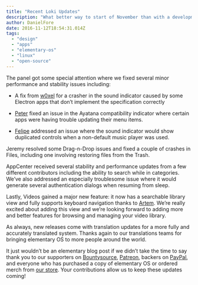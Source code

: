```yaml
---
title: "Recent Loki Updates"
description: "What better way to start of November than with a development update! As always, we’re working to address any issues reported to us and we’ve recently released several updates. So pop open AppCenter and click “Update All” to receive the following fixes and new features:"
author: DanielFore
date: 2016-11-12T18:54:31.014Z
tags:
  - "design"
  - "apps"
  - "elementary-os"
  - "linux"
  - "open-source"
---
```


The panel got some special attention where we fixed several minor performance and stability issues including:

* A fix from [w0xel](https://launchpad.net/~bastiwuerl) for a crasher in the sound indicator caused by some Electron apps that don’t implement the specification correctly

* [Peter](https://launchpad.net/~parnold-x) fixed an issue in the Ayatana compatibility indicator where certain apps were having trouble updating their menu items.

* [Felipe](https://launchpad.net/~philip.scott) addressed an issue where the sound indicator would show duplicated controls when a non-default music player was used.

Jeremy resolved some Drag-n-Drop issues and fixed a couple of crashes in Files, including one involving restoring files from the Trash.

AppCenter received several stability and performance updates from a few different contributors including the ability to search while in categories. We’ve also addressed an especially troublesome issue where it would generate several authentication dialogs when resuming from sleep.

Lastly, Videos gained a major new feature: it now has a searchable library view and fully supports keyboard navigation thanks to [Artem](https://launchpad.net/~artem-anufrij). We’re really excited about adding this view and we’re looking forward to adding more and better features for browsing and managing your video library.

As always, new releases come with translation updates for a more fully and accurately translated system. Thanks again to our translations teams for bringing elementary OS to more people around the world.

It just wouldn’t be an elementary blog post if we didn’t take the time to say thank you to our supporters on [Bountysource](https://salt.bountysource.com/teams/elementary), [Patreon](https://www.patreon.com/elementary), backers on [PayPal](https://elementary.io/get-involved#funding), and everyone who has purchased a copy of elementary OS or ordered merch from [our store](https://elementary.io/store/). Your contributions allow us to keep these updates coming!